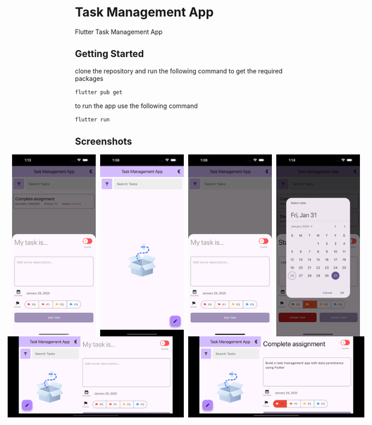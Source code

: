 # Task Management App

Flutter Task Management App

## Getting Started

clone the repository and run the following command to get the required packages

```bash
flutter pub get
```

to run the app use the following command

```bash
flutter run
```

## Screenshots

<div style="display: flex; gap: 10px; justify-content: center; align-items: center;">

  <img src="./screenshots/screenshot1.png" alt="Image 1" style="width: 190px; height: auto;">
  <img src="./screenshots/screenshot4.png" alt="Image 4" style="width: 190px; height: auto;">
  <img src="./screenshots/screenshot5.png" alt="Image 5" style="width: 190px; height: auto;">
  <img src="./screenshots/screenshot6.png" alt="Image 6" style="width: 190px; height: auto;">

</div>
<div style="display: flex; gap: 10px; justify-content: center; align-items: center;">
 <img src="./screenshots/screenshot3.png" alt="Image 3" style="width: 400px; height: auto;">
  <img src="./screenshots/screenshot2.png" alt="Image 2" style="width: 400px; height: auto;">
</div>



